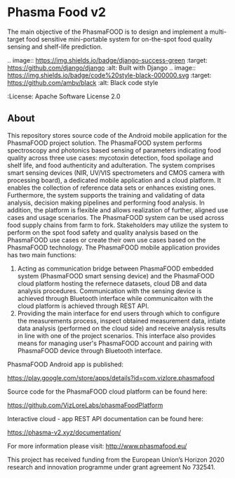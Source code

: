 Phasma Food v2
==============

The main objective of the PhasmaFOOD is to design and implement a multi-target food sensitive mini-portable system for on-the-spot food quality sensing and shelf-life prediction.

.. image:: https://img.shields.io/badge/django-success-green
     :target: https://github.com/django/django
     :alt: Built with Django
.. image:: https://img.shields.io/badge/code%20style-black-000000.svg
     :target: https://github.com/ambv/black
     :alt: Black code style


:License: Apache Software License 2.0


About
--------


This repository stores source code of the Android mobile application for the PhasmaFOOD project solution.
The PhasmaFOOD system performs spectroscopy and photonics based sensing of parameters indicating food quality across three use cases: mycotoxin detection, food spoilage and shelf life, and food authenticity and adulteration. The system comprises smart sensing devices (NIR, UV/VIS spectrometers and CMOS camera with processing board), a dedicated mobile application and a cloud platform. It enables the collection of reference data sets or enhances existing ones. Furthermore, the system supports the training and validating of data analysis, decision making pipelines and performing food analysis. In addition, the platform is flexible and allows realization of further, aligned use cases and usage scenarios.
The PhasmaFOOD system can be used across food supply chains from farm to fork. Stakeholders may utilize the system to perform on the spot food safety and quality analysis based on the PhasmaFOOD use cases or create their own use cases based on the PhasmaFOOD technology.
The PhasmaFOOD mobile application provides has two main functions:
1. Acting as communication bridge between PhasmaFOOD embedded system (PhasmaFOOD smart sensing device) and the PhasmaFOOD cloud platform hosting the refernece datasets, cloud DB and data analysis procedures. Communication with the sensing device is achieved through Bluetooth interface while communicaiton with the cloud platform is achieved through REST API.
2. Providing the main interface for end users through which to configure the measurements process, inspect obtained measurement data, intiate data analysis (performed on the cloud side) and receive analysis results in line with one of the project scenarios. This interface also provides means for managing user's PhasmaFOOD account and pairing with PhasmaFOOD device through Bluetooth interface.

PhasmaFOOD Android app is published:

https://play.google.com/store/apps/details?id=com.vizlore.phasmafood

Source code for the PhasmaFOOD cloud platform can be found here:

https://github.com/VizLoreLabs/phasmaFoodPlatform

Interactive cloud - app REST API documentation can be found here:

https://phasma-v2.xyz/documentation/

For more information please visit:
http://www.phasmafood.eu/


This project has received funding from the European Union’s Horizon 2020 research and innovation programme under grant agreement No 732541.
